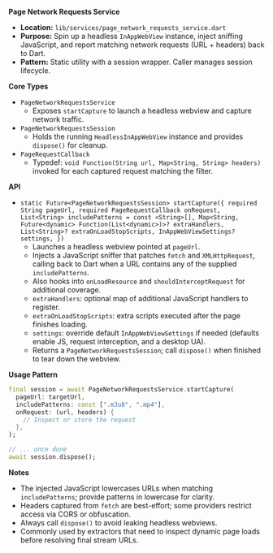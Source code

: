 **Page Network Requests Service**

- **Location:** `lib/services/page_network_requests_service.dart`
- **Purpose:** Spin up a headless `InAppWebView` instance, inject sniffing JavaScript, and report matching network requests (URL + headers) back to Dart.
- **Pattern:** Static utility with a session wrapper. Caller manages session lifecycle.

**Core Types**

- `PageNetworkRequestsService`
  - Exposes `startCapture` to launch a headless webview and capture network traffic.
- `PageNetworkRequestsSession`
  - Holds the running `HeadlessInAppWebView` instance and provides `dispose()` for cleanup.
- `PageRequestCallback`
  - Typedef: `void Function(String url, Map<String, String> headers)` invoked for each captured request matching the filter.

**API**

- `static Future<PageNetworkRequestsSession> startCapture({ required String pageUrl, required PageRequestCallback onRequest, List<String> includePatterns = const <String>[], Map<String, Future<dynamic> Function(List<dynamic>)>? extraHandlers, List<String>? extraOnLoadStopScripts, InAppWebViewSettings? settings, })`
  - Launches a headless webview pointed at `pageUrl`.
  - Injects a JavaScript sniffer that patches `fetch` and `XMLHttpRequest`, calling back to Dart when a URL contains any of the supplied `includePatterns`.
  - Also hooks into `onLoadResource` and `shouldInterceptRequest` for additional coverage.
  - `extraHandlers`: optional map of additional JavaScript handlers to register.
  - `extraOnLoadStopScripts`: extra scripts executed after the page finishes loading.
  - `settings`: override default `InAppWebViewSettings` if needed (defaults enable JS, request interception, and a desktop UA).
  - Returns a `PageNetworkRequestsSession`; call `dispose()` when finished to tear down the webview.

**Usage Pattern**

```dart
final session = await PageNetworkRequestsService.startCapture(
  pageUrl: targetUrl,
  includePatterns: const [".m3u8", ".mp4"],
  onRequest: (url, headers) {
    // Inspect or store the request
  },
);

// ... once done
await session.dispose();
```

**Notes**

- The injected JavaScript lowercases URLs when matching `includePatterns`; provide patterns in lowercase for clarity.
- Headers captured from `fetch` are best-effort; some providers restrict access via CORS or obfuscation.
- Always call `dispose()` to avoid leaking headless webviews.
- Commonly used by extractors that need to inspect dynamic page loads before resolving final stream URLs.
